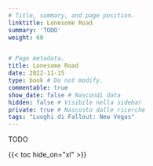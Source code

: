 ```yaml
---
# Title, summary, and page position.
linktitle: Lonesome Road
summary: 'TODO'
weight: 60


# Page metadata.
title: Lonesome Road
date: 2022-11-15
type: book # Do not modify.
commentable: true
show_date: false # Nascondi data
hidden: false # Visibile nella sidebar
private: true # Nascosto dalle ricerche
tags: "Luoghi di Fallout: New Vegas"
---
```


TODO

{{< toc hide_on="xl" >}}